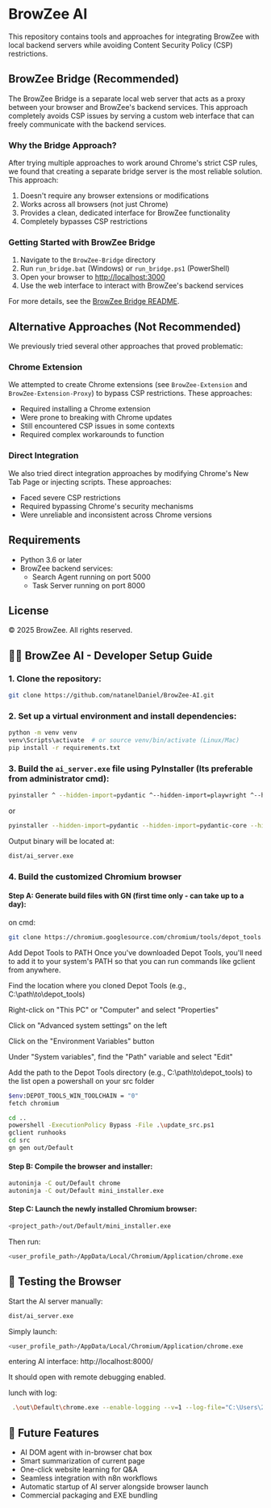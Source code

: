 # BrowZee AI

This repository contains tools and approaches for integrating BrowZee with local backend servers while avoiding Content Security Policy (CSP) restrictions.

## BrowZee Bridge (Recommended)

The BrowZee Bridge is a separate local web server that acts as a proxy between your browser and BrowZee's backend services. This approach completely avoids CSP issues by serving a custom web interface that can freely communicate with the backend services.

### Why the Bridge Approach?

After trying multiple approaches to work around Chrome's strict CSP rules, we found that creating a separate bridge server is the most reliable solution. This approach:

1. Doesn't require any browser extensions or modifications
2. Works across all browsers (not just Chrome)
3. Provides a clean, dedicated interface for BrowZee functionality
4. Completely bypasses CSP restrictions

### Getting Started with BrowZee Bridge

1. Navigate to the `BrowZee-Bridge` directory
2. Run `run_bridge.bat` (Windows) or `run_bridge.ps1` (PowerShell)
3. Open your browser to [http://localhost:3000](http://localhost:3000)
4. Use the web interface to interact with BrowZee's backend services

For more details, see the [BrowZee Bridge README](BrowZee-Bridge/README.md).

## Alternative Approaches (Not Recommended)

We previously tried several other approaches that proved problematic:

### Chrome Extension

We attempted to create Chrome extensions (see `BrowZee-Extension` and `BrowZee-Extension-Proxy`) to bypass CSP restrictions. These approaches:

- Required installing a Chrome extension
- Were prone to breaking with Chrome updates
- Still encountered CSP issues in some contexts
- Required complex workarounds to function

### Direct Integration

We also tried direct integration approaches by modifying Chrome's New Tab Page or injecting scripts. These approaches:

- Faced severe CSP restrictions
- Required bypassing Chrome's security mechanisms
- Were unreliable and inconsistent across Chrome versions

## Requirements

- Python 3.6 or later
- BrowZee backend services:
  - Search Agent running on port 5000
  - Task Server running on port 8000

## License

© 2025 BrowZee. All rights reserved.

## 🧑‍💻 BrowZee AI - Developer Setup Guide

### 1. Clone the repository:

```bash
git clone https://github.com/natanelDaniel/BrowZee-AI.git
```

### 2. Set up a virtual environment and install dependencies:

```bash
python -m venv venv
venv\Scripts\activate  # or source venv/bin/activate (Linux/Mac)
pip install -r requirements.txt
```

### 3. Build the `ai_server.exe` file using PyInstaller (Its preferable from administrator cmd):

```bash
pyinstaller ^ --hidden-import=pydantic ^--hidden-import=playwright ^--hidden-import=PIL ^--hidden-import=posthog ^--hidden-import=PIL.Image ^ --hidden-import=selenium ^--hidden-import=pydantic-core ^ --hidden-import=pydantic.deprecated.decorator ^ --onefile ^ --uac-admin ^ --add-data "browzee_agent/agent/system_prompt.md;browzee_agent/agent" ^ --add-data "browzee_agent/dom/buildDomTree.js;browzee_agent/dom" ^ server2.py
```
or
```bash
pyinstaller --hidden-import=pydantic --hidden-import=pydantic-core --hidden-import=pydantic.deprecated.decorator --onefile --uac-admin --add-data "venv/Lib/site-packages/browser_use/agent/system_prompt.md;browser_use/agent" --add-data "venv/Lib/site-packages/browser_use/dom/buildDomTree.js;browser_use/dom" ai_server.py
```

Output binary will be located at:

```bash
dist/ai_server.exe
```

### 4. Build the customized Chromium browser

#### Step A: Generate build files with GN (first time only - can take up to a day):
on cmd:
```bash
git clone https://chromium.googlesource.com/chromium/tools/depot_tools.git
```
Add Depot Tools to PATH
Once you've downloaded Depot Tools, you'll need to add it to your system's PATH so that you can run commands like gclient from anywhere.

Find the location where you cloned Depot Tools (e.g., C:\path\to\depot_tools)

Right-click on "This PC" or "Computer" and select "Properties"

Click on "Advanced system settings" on the left

Click on the "Environment Variables" button

Under "System variables", find the "Path" variable and select "Edit"

Add the path to the Depot Tools directory (e.g., C:\path\to\depot_tools) to the list
open a powershall on your src folder
```bash
$env:DEPOT_TOOLS_WIN_TOOLCHAIN = "0"
fetch chromium
```
```bash
cd ..
powershell -ExecutionPolicy Bypass -File .\update_src.ps1
gclient runhooks
cd src
gn gen out/Default
```

#### Step B: Compile the browser and installer:

```bash
autoninja -C out/Default chrome
autoninja -C out/Default mini_installer.exe
```

#### Step C: Launch the newly installed Chromium browser:

```bash
<project_path>/out/Default/mini_installer.exe
```

Then run:

```bash
<user_profile_path>/AppData/Local/Chromium/Application/chrome.exe
```

## 🧪 Testing the Browser

Start the AI server manually:

```bash
dist/ai_server.exe
```
Simply launch:

```bash
<user_profile_path>/AppData/Local/Chromium/Application/chrome.exe
```
entering AI interface:
http://localhost:8000/

It should open with remote debugging enabled.

lunch with log:
```bash
 .\out\Default\chrome.exe --enable-logging --v=1 --log-file="C:\Users\21dan\chromium_ai_browser\src\out\Default\chrome_debug.log"
```
## 🧩 Future Features

- AI DOM agent with in-browser chat box
- Smart summarization of current page
- One-click website learning for Q&A
- Seamless integration with n8n workflows
- Automatic startup of AI server alongside browser launch
- Commercial packaging and EXE bundling
